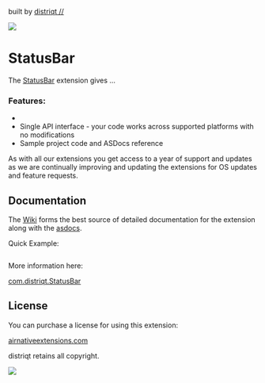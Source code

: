 built by [distriqt //](https://airnativeextensions.com) 

![](images/hero.png)

# StatusBar

The [StatusBar](https://airnativeextensions.com/extension/com.distriqt.StatusBar) extension 
gives ... 


### Features:

- 
- Single API interface - your code works across supported platforms with no modifications
- Sample project code and ASDocs reference


As with all our extensions you get access to a year of support and updates as we are 
continually improving and updating the extensions for OS updates and feature requests.


## Documentation

The [Wiki](https://github.com/distriqt/ANE-StatusBar/wiki) forms the best source of detailed documentation for the extension along with 
the [asdocs](https://distriqt.github.io/ANE-StatusBar/asdocs). 

Quick Example: 

```actionscript
```

More information here: 

[com.distriqt.StatusBar](https://airnativeextensions.com/extension/com.distriqt.StatusBar)


## License

You can purchase a license for using this extension:

[airnativeextensions.com](https://airnativeextensions.com/)

distriqt retains all copyright.


![](images/promo.png)



